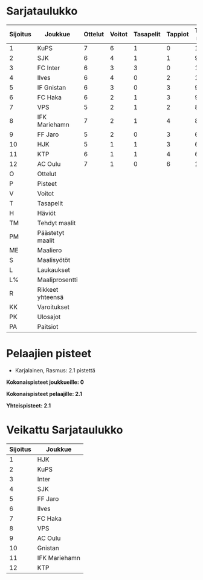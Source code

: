 # Sarjataulukko
| Sijoitus | Joukkue | Ottelut | Voitot | Tasapelit | Tappiot | Tehdyt maalit | Päästetyt maalit | Maaliero | Syötöt |
|----------|---------|---------|--------|-----------|---------|----------------|-------------------|----------|-------|
|1 | KuPS | 7 | 6 | 1 | 0 | 13 | 3 | 10 | 11 | 90 | 14 | 63 | 14 | 0 | 20 | 19|
|2 | SJK | 6 | 4 | 1 | 1 | 9 | 5 | 4 | 6 | 80 | 11 | 66 | 12 | 0 | 10 | 13|
|3 | FC Inter | 6 | 3 | 3 | 0 | 13 | 5 | 8 | 10 | 70 | 18 | 57 | 9 | 0 | 6 | 12|
|4 | Ilves | 6 | 4 | 0 | 2 | 15 | 9 | 6 | 10 | 82 | 18 | 59 | 8 | 1 | 7 | 12|
|5 | IF Gnistan | 6 | 3 | 0 | 3 | 9 | 10 | -1 | 8 | 42 | 21 | 57 | 12 | 1 | 5 | 9|
|6 | FC Haka | 6 | 2 | 1 | 3 | 9 | 10 | -1 | 8 | 41 | 21 | 77 | 19 | 1 | 10 | 7|
|7 | VPS | 5 | 2 | 1 | 2 | 8 | 10 | -2 | 6 | 59 | 13 | 61 | 6 | 1 | 12 | 7|
|8 | IFK Mariehamn | 7 | 2 | 1 | 4 | 8 | 14 | -6 | 6 | 49 | 16 | 75 | 9 | 0 | 11 | 7|
|9 | FF Jaro | 5 | 2 | 0 | 3 | 6 | 6 | 0 | 5 | 31 | 19 | 57 | 10 | 0 | 17 | 6|
|10 | HJK | 5 | 1 | 1 | 3 | 6 | 7 | -1 | 5 | 53 | 11 | 48 | 8 | 1 | 11 | 4|
|11 | KTP | 6 | 1 | 1 | 4 | 6 | 16 | -10 | 3 | 53 | 11 | 71 | 15 | 2 | 11 | 4|
|12 | AC Oulu | 7 | 1 | 0 | 6 | 11 | 18 | -7 | 8 | 56 | 19 | 82 | 14 | 2 | 14 | 3|
|O | Ottelut|
|P | Pisteet|
|V | Voitot|
|T | Tasapelit|
|H | Häviöt|
|TM | Tehdyt maalit|
|PM | Päästetyt maalit|
|ME | Maaliero|
|S | Maalisyötöt|
|L | Laukaukset|
|L% | Maaliprosentti|
|R | Rikkeet yhteensä|
|KK | Varoitukset|
|PK | Ulosajot|
|PA | Paitsiot|

# Pelaajien pisteet
* Karjalainen, Rasmus: 2.1 pistettä

**Kokonaispisteet joukkueille: 0**

**Kokonaispisteet pelaajille: 2.1**

**Yhteispisteet: 2.1**

# Veikattu Sarjataulukko
| Sijoitus | Joukkue |
|----------|---------|
| 1 | HJK |
| 2 | KuPS |
| 3 | Inter |
| 4 | SJK |
| 5 | FF Jaro |
| 6 | Ilves |
| 7 | FC Haka |
| 8 | VPS |
| 9 | AC Oulu |
| 10 | Gnistan |
| 11 | IFK Mariehamn |
| 12 | KTP |
